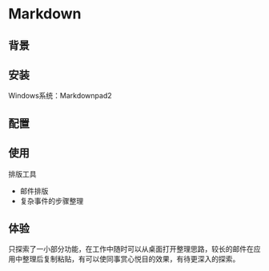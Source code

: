 # Markdown

## 背景

## 安装
Windows系统：Markdownpad2

## 配置
## 使用
排版工具
* 邮件排版
* 复杂事件的步骤整理

## 体验
只探索了一小部分功能，在工作中随时可以从桌面打开整理思路，较长的邮件在应用中整理后复制粘贴，有可以使同事赏心悦目的效果，有待更深入的探索。
